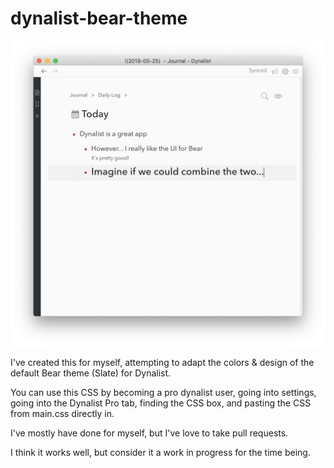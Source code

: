 # dynalist-bear-theme

![Alt text](screenshot.png "Screenshot of Dynalist Bear")

I've created this for myself, attempting to adapt the colors & design of the default Bear theme (Slate) for Dynalist.

You can use this CSS by becoming a pro dynalist user, going into settings, going into the Dynalist Pro tab, finding the CSS box, and pasting the CSS from main.css directly in.

I've mostly have done for myself, but I've love to take pull requests. 

I think it works well, but consider it a work in progress for the time being.
